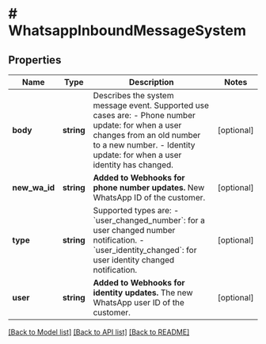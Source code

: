 # # WhatsappInboundMessageSystem

## Properties

Name | Type | Description | Notes
------------ | ------------- | ------------- | -------------
**body** | **string** | Describes the system message event. Supported use cases are: - Phone number update: for when a user changes from an old number to a new number. - Identity update: for when a user identity has changed. | [optional]
**new_wa_id** | **string** | **Added to Webhooks for phone number updates.**  New WhatsApp ID of the customer. | [optional]
**type** | **string** | Supported types are: - &#x60;user_changed_number&#x60;: for a user changed number notification. - &#x60;user_identity_changed&#x60;: for user identity changed notification. | [optional]
**user** | **string** | **Added to Webhooks for identity updates.**  The new WhatsApp user ID of the customer. | [optional]

[[Back to Model list]](../../README.md#models) [[Back to API list]](../../README.md#endpoints) [[Back to README]](../../README.md)
